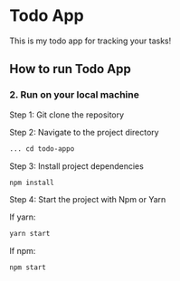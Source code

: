 # Todo App

This is my todo app for tracking your tasks!

## How to run Todo App

### 2. Run on your local machine

Step 1: Git clone the repository

Step 2: Navigate to the project directory

```bash
... cd todo-appo
```

Step 3: Install project dependencies

```bash
npm install
```

Step 4: Start the project with Npm or Yarn

If yarn:

```bash
yarn start
```

If npm:

```bash
npm start
```
